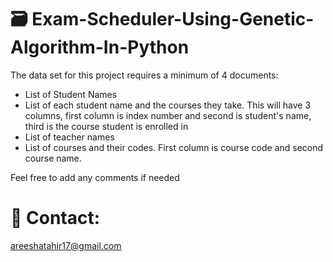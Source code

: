 # 🗃️ Exam-Scheduler-Using-Genetic-Algorithm-In-Python
The data set for this project requires a minimum of 4 documents:
* List of Student Names
* List of each student name and the courses they take. This will have 3 columns, first column is index number and second is student's name, third is the course student is enrolled in
* List of teacher names
* List of courses and their codes. First column is course code and second course name.

Feel free to add any comments if needed

# 📧 Contact:
 areeshatahir17@gmail.com
